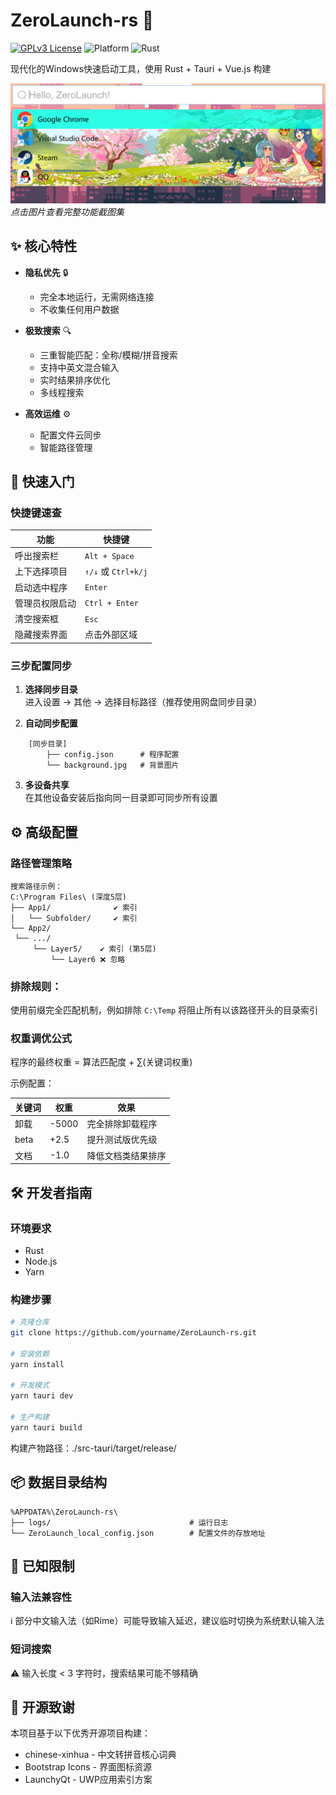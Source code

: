 # ZeroLaunch-rs 🚀

[![GPLv3 License](https://img.shields.io/badge/License-GPLv3-blue.svg)](https://www.gnu.org/licenses/gpl-3.0)
![Platform](https://img.shields.io/badge/Platform-Windows-0078d7)
![Rust](https://img.shields.io/badge/Rust-1.72%2B-orange)

现代化的Windows快速启动工具，使用 Rust + Tauri + Vue.js 构建

[![主界面预览](asset/主界面.png)](asset/picture.md)  
*点击图片查看完整功能截图集*

## ✨ 核心特性

- **隐私优先** 🔒
  - 完全本地运行，无需网络连接
  - 不收集任何用户数据

- **极致搜索** 🔍
  - 三重智能匹配：全称/模糊/拼音搜索
  - 支持中英文混合输入
  - 实时结果排序优化
  - 多线程搜索

- **高效运维** ⚙️
  - 配置文件云同步
  - 智能路径管理

## 🚀 快速入门

### 快捷键速查

| 功能                | 快捷键           |
|---------------------|------------------|
| 呼出搜索栏          | `Alt + Space`    |
| 上下选择项目        | `↑/↓` 或 `Ctrl+k/j` |
| 启动选中程序        | `Enter`          |
| 管理员权限启动      | `Ctrl + Enter`   |
| 清空搜索框          | `Esc`            |
| 隐藏搜索界面        | 点击外部区域      |

### 三步配置同步

1. **选择同步目录**  
   进入设置 → 其他 → 选择目标路径（推荐使用网盘同步目录）

2. **自动同步配置**  

```plaintext
    [同步目录]
        ├── config.json      # 程序配置
        └── background.jpg   # 背景图片
```

3. **多设备共享**  
在其他设备安装后指向同一目录即可同步所有设置

## ⚙️ 高级配置

### 路径管理策略

```plaintext
搜索路径示例：
C:\Program Files\ (深度5层)
├── App1/              ✔️ 索引
│   └── Subfolder/     ✔️ 索引
└── App2/
 └── .../
     └── Layer5/    ✔️ 索引 (第5层)
         └── Layer6 ❌ 忽略
```

### 排除规则：
使用前缀完全匹配机制，例如排除 `C:\Temp` 将阻止所有以该路径开头的目录索引

### 权重调优公式
程序的最终权重 = 算法匹配度 + ∑(关键词权重)

示例配置：

|关键词	|权重|	效果|
|---|---|---|
|卸载|-5000|完全排除卸载程序|
|beta|+2.5|提升测试版优先级|
|文档|-1.0|降低文档类结果排序|

## 🛠️ 开发者指南

### 环境要求

* Rust
* Node.js
* Yarn

### 构建步骤

```bash
# 克隆仓库
git clone https://github.com/yourname/ZeroLaunch-rs.git

# 安装依赖
yarn install

# 开发模式
yarn tauri dev

# 生产构建
yarn tauri build
```

构建产物路径：./src-tauri/target/release/

## 📦 数据目录结构

```
%APPDATA%\ZeroLaunch-rs\
├── logs/                               # 运行日志
└── ZeroLaunch_local_config.json        # 配置文件的存放地址
```

## 📌 已知限制

### 输入法兼容性

ℹ️ 部分中文输入法（如Rime）可能导致输入延迟，建议临时切换为系统默认输入法

### 短词搜索

⚠️ 输入长度 < 3 字符时，搜索结果可能不够精确

## 🤝 开源致谢

本项目基于以下优秀开源项目构建：

* chinese-xinhua - 中文转拼音核心词典
* Bootstrap Icons - 界面图标资源
* LaunchyQt - UWP应用索引方案
